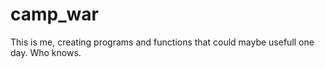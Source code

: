 # camp_war
This is me, creating programs and functions that could maybe usefull one day. Who knows.
